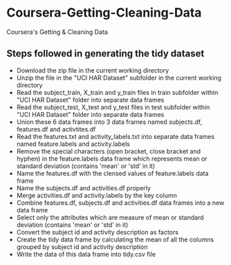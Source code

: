 Coursera-Getting-Cleaning-Data
==============================

Coursera's Getting &amp; Cleaning Data

## Steps followed in generating the tidy dataset

* Download the zip file in the current working directory
* Unzip the file in the "UCI HAR Dataset" subfolder in the current working directory
* Read the subject_train, X_train and y_train files in train  subfolder within "UCI HAR Dataset" folder into separate data frames
* Read the subject_test, X_test and y_test files in test subfolder within "UCI HAR Dataset" folder into separate data frames
* Union these 6 data frames into 3 data frames named subjects.df, features.df and activtites.df
* Read the features.txt and activity_labels.txt into separate data frames named feature.labels and activity.labels
*  Remove the special characters (open bracket, close bracket and hyphen) in the feature.labels data frame which represents mean or standard deviation (contains 'mean' or 'std' in it)
* Name the features.df with the clensed values of feature.labels data frame
* Name the subjects.df and activities.df properly
* Merge activities.df and activity.labels by the key column
* Combine features.df, subjects.df and activities.df data frames into a new data frame
* Select only the attributes which are measure of mean or standard deviation (contains 'mean' or 'std' in it)
* Convert the subject id and activity description as factors
* Create the tidy data frame by calculating the mean of all the columns grouped by subject id and activity description
* Write the data of this data frame into tidy.csv file
